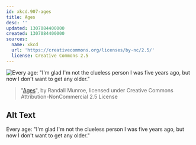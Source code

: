 ```yaml
---
id: xkcd.907-ages
title: Ages
desc: ''
updated: 1307084400000
created: 1307084400000
sources:
  name: xkcd
  url: 'https://creativecommons.org/licenses/by-nc/2.5/'
  license: Creative Commons 2.5
---
```

![Every age: "I'm glad I'm not the clueless person I was five years ago, but now I don't want to get any older."](https://imgs.xkcd.com/comics/ages.png)
> "[Ages](https://xkcd.com/907/)", by Randall Munroe, licensed under Creative Commons Attribution-NonCommercial 2.5 License

## Alt Text
Every age: "I'm glad I'm not the clueless person I was five years ago, but now I don't want to get any older."

